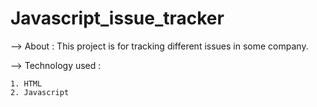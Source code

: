 # Javascript_issue_tracker

--> About : This project is for tracking different issues in some company.

--> Technology used : 

    1. HTML
    2. Javascript

